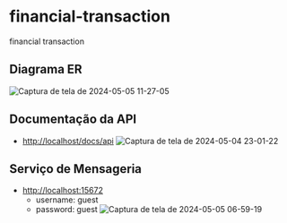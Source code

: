 # financial-transaction
financial transaction
## Diagrama ER
![Captura de tela de 2024-05-05 11-27-05](https://github.com/tofarias/financial-transaction/assets/7261216/bd19f271-37fb-4e00-b566-296b351309b3)

## Documentação da API
- [http://localhost/docs/api](http://localhost/docs/api#/)
![Captura de tela de 2024-05-04 23-01-22](https://github.com/tofarias/financial-transaction/assets/7261216/bbab9226-c334-44a4-9671-d17bbd0901b1)

## Serviço de Mensageria
- [http://localhost:15672](http://localhost:15672)
    - username: guest
    - password: guest
![Captura de tela de 2024-05-05 06-59-19](https://github.com/tofarias/financial-transaction/assets/7261216/a1d903e6-7943-4402-9e99-8347c25c5f45)

